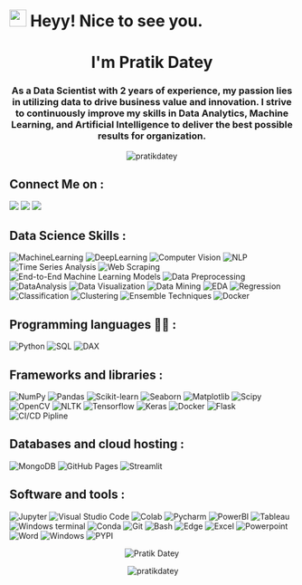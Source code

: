 <h1><img src="https://emojis.slackmojis.com/emojis/images/1531849430/4246/blob-sunglasses.gif?1531849430" width="30"/> Heyy! Nice to see you.</h1>
<h1 align="center">I'm Pratik Datey</h1>

<h3 align="center">As a Data Scientist with 2 years of experience, my passion lies in utilizing data to drive business value and innovation. I strive to continuously improve my skills in Data Analytics, Machine Learning, and Artificial Intelligence to deliver the best possible results for organization.</h3>

<p align="center"> <img src="https://komarev.com/ghpvc/?username=pratikdatey&label=Profile%20views&color=0e75b6&style=flat" alt="pratikdatey" /> </p>

## Connect Me on  :

<p>
  <a href="https://www.linkedin.com/in/pratikdatey/"><img src="https://img.icons8.com/color/48/000000/linkedin.png"/></a>
  <a href="mailto:pratikvdatey@gmail.com"><img src="https://img.icons8.com/fluent/48/000000/gmail-new.png"/></a>
  <a href="https://www.instagram.com/pratik_d_007_//"><img src="https://img.icons8.com/fluent/48/000000/instagram-new.png"/></a>
   
</p>


## Data Science Skills :

<p>
    <img alt="MachineLearning" src="https://img.shields.io/badge/Machine Learning-5391FE?logo=MachineLearning&logoColor=white">
    <img alt="DeepLearning" src="https://custom-icon-badges.herokuapp.com/badge/Deep Learning-025E8C.svg?logo=database&logoColor=white">
    <img alt="Computer Vision" src="https://custom-icon-badges.herokuapp.com/badge/Computer Vision-indigo.svg?&logoColor=white">
    <img alt="NLP" src="https://custom-icon-badges.herokuapp.com/badge/NLP-cream.svg?&logoColor=white">
    <img alt="Time Series Analysis" src="https://custom-icon-badges.herokuapp.com/badge/Time Series Analysis-darkgreen.svg?&logoColor=white">
    <img alt="Web Scraping" src="https://img.shields.io/badge/Web Scraping-white?logo=CI/CD&logoColor=white">
    <img alt="End-to-End Machine Learning Models" src="https://custom-icon-badges.herokuapp.com/badge/End to End Machine Learning-green.svg?&logoColor=white">
    <img alt="Data Preprocessing" src="https://custom-icon-badges.herokuapp.com/badge/Data Preprocessing-yellow.svg?&logoColor=white">
    <img alt="DataAnalysis" src="https://custom-icon-badges.herokuapp.com/badge/Data Analysis-skyblue.svg?l&logoColor=white">
    <img alt="Data Visualization" src="https://custom-icon-badges.herokuapp.com/badge/Data Visualization-lightblue.svg?&logoColor=white">
    <img alt="Data Mining" src="https://custom-icon-badges.herokuapp.com/badge/Data Mining-blue.svg?&logoColor=white">
    <img alt="EDA" src="https://custom-icon-badges.herokuapp.com/badge/EDA-pink.svg?&logoColor=white">
    <img alt="Regression" src="https://custom-icon-badges.herokuapp.com/badge/Regression-lightyellow.svg?&logoColor=white">
    <img alt="Classification" src="https://custom-icon-badges.herokuapp.com/badge/Classification-grey.svg?&logoColor=white">
    <img alt="Clustering" src="https://custom-icon-badges.herokuapp.com/badge/Clustering-black.svg?&logoColor=white">
    <img alt="Ensemble Techniques" src="https://custom-icon-badges.herokuapp.com/badge/Ensemble Techniques-red.svg?&logoColor=white">
    <img alt="Docker" src="https://custom-icon-badges.herokuapp.com/badge/Docker-025E8C.svg?&logoColor=white">
    

    
    
    
    
    
    
    
    
    
</p>






## Programming languages 👨‍💻 :

<p>
    <img alt="Python" src="https://img.shields.io/badge/Python-5391FE?logo=python&logoColor=white">
    <img alt="SQL" src="https://custom-icon-badges.herokuapp.com/badge/SQL-025E8C.svg?logo=database&logoColor=white">
    <img alt="DAX" src="https://custom-icon-badges.herokuapp.com/badge/DAX-yellow.svg?logo=DAX&logoColor=white">
</p>

## Frameworks and libraries :

<p>
    <img alt="NumPy" src="https://img.shields.io/badge/Numpy-013243?logo=numpy&logoColor=white">
    <img alt="Pandas" src="https://img.shields.io/badge/Pandas-150458?logo=pandas&logoColor=white">
    <img alt="Scikit-learn" src="https://img.shields.io/badge/scikit_learn-0078D7?logo=scikit-learn&logoColor=white">
    <img alt="Seaborn" src="https://img.shields.io/badge/Seaborn-white?logo=Seaborn&logoColor=white">
    <img alt="Matplotlib" src="https://img.shields.io/badge/Matplotlib-red?logo=Matplotlib&logoColor=white">
    <img alt="Scipy" src="https://img.shields.io/badge/SciPy-654FF0?logo=SciPy&logoColor=white">
    <img alt="OpenCV" src="https://img.shields.io/badge/OpenCV-27338e?logo=OpenCV&logoColor=white">
    <img alt="NLTK" src="https://img.shields.io/badge/NLTK-03599C?logo=NLTK&logoColor=white">
    <img alt="Tensorflow" src="https://img.shields.io/badge/TensorFlow-FF6F00?logo=tensorflow&logoColor=white">
    <img alt="Keras" src="https://img.shields.io/badge/Keras-D00000?logo=Keras&logoColor=white">
    <img alt="Docker" src="https://img.shields.io/badge/Docker-03599C?logo=Docker&logoColor=white">
    <img alt="Flask" src="https://img.shields.io/badge/Flask-grey?logo=flask&logoColor=white">
    <img alt="CI/CD Pipline" src="https://img.shields.io/badge/CI/CD-green?logo=CI/CD&logoColor=white">
    
</p>


## Databases and cloud hosting :

<p>
    <img alt="MongoDB" src ="https://img.shields.io/badge/MongoDB-white?logo=mongodb&logoColor=color">
    <img alt="GitHub Pages" src="https://img.shields.io/badge/GitHub%20Pages-black?logo=github&logoColor=white">
    <img alt="Streamlit" src="https://img.shields.io/badge/Streamlit_Cloud-FF4B4B?logo=Streamlit&logoColor=white">
</p>



## Software and tools :

<p>
    <img alt="Jupyter" src="https://img.shields.io/badge/Jupyter-orange.svg?logo=Jupyter&logoColor=white">
    <img alt="Visual Studio Code" src="https://img.shields.io/badge/Visual%20Studio%20Code-blue.svg?logo=visual-studio-code&logoColor=white">
    <img alt="Colab" src="https://img.shields.io/badge/Colab-yellow?logo=googlecolab&color=525252">
    <img alt="Pycharm" src="https://img.shields.io/badge/PyCharm-000000?logo=Pycharm&logoColor=white">
    <img alt="PowerBI" src="https://img.shields.io/badge/Microsoft_PowerBI-yellow?logo=Power%20BI&logoColor=white">
    <img alt="Tableau" src="https://img.shields.io/badge/Tableau-013243?logo=Tableau&logoColor=white">
    <img alt="Windows terminal" src="https://img.shields.io/badge/Windows%20Terminal-black?logo=windows%20terminal&logoColor=white">
    <img alt="Conda" src="https://img.shields.io/badge/conda-green?logo=anaconda&logoColor=white">
    <img alt="Git" src="https://img.shields.io/badge/Git-F05033.svg?logo=git&logoColor=white">
    <img alt="Bash" src="https://img.shields.io/badge/Bash-green?logo=windows%20terminal&logoColor=white">
    <img alt="Edge" src="https://img.shields.io/badge/Microsoft_Edge-0078D7?logo=Microsoft-edge&logoColor=white">
    <img alt="Excel" src="https://img.shields.io/badge/Microsoft_Excel-217346?logo=microsoft-excel&logoColor=white">
    <img alt="Powerpoint" src="https://img.shields.io/badge/Microsoft_PowerPoint-B7472A?logo=microsoft-powerpoint&logoColor=white">
    <img alt="Word" src="https://img.shields.io/badge/Microsoft_Word-2B579A?logo=microsoft-word&logoColor=white">
    <img alt="Windows" src="https://img.shields.io/badge/Windows-0078D6?logo=windows&logoColor=white">
    <img alt="PYPI" src="https://img.shields.io/badge/PYPI-lightblue?logo=PYPI&logoColor=white">
    
</p>

<p  align="center">  <img src="https://github-readme-streak-stats.herokuapp.com/?user=pratikdatey&" alt="Pratik Datey" /> </p>

<p align="center" >  &nbsp;<img src="https://github-readme-stats.vercel.app/api?username=pratikdatey&show_icons=true&locale=en&theme=radical" alt="pratikdatey" /> </p>




